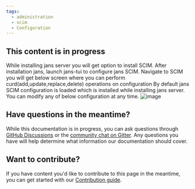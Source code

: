 ```yaml
---
tags:
  - administration
  - scim
  - Configuration
---
```


## This content is in progress

While installing jans server  you will get option to install SCIM.
After installation jans, launch jans-tui to configure jans SCIM.
Navigate to SCIM you will get below screen where you can perform curd(add,update,replace,delete) operations on configuration
By default jans SCIM configuration is loaded which is installed while installing jans server.
You can modify any of below configuration at any time.
![image](https://user-images.githubusercontent.com/5729240/215989011-9e78ab35-b352-4a2b-801a-489949e21049.png)


## Have questions in the meantime?

While this documentation is in progress, you can ask questions through [GitHub Discussions](https://github.com/JanssenProject/jans/discussion) or the [community chat on Gitter](https://gitter.im/JanssenProject/Lobby). Any questions you have will help determine what information our documentation should cover.

## Want to contribute?

If you have content you'd like to contribute to this page in the meantime, you can get started with our [Contribution guide](https://docs.jans.io/head/CONTRIBUTING/).
